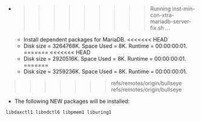 * >>>>>>>>> Running inst-min-con-xtra-mariadb-server-fix.sh ...
  * Install dependent packages for MariaDB.
<<<<<<< HEAD
  * Disk size = 3264768K. Space Used = 8K. Runtime = 00:00:00:01.
=======
<<<<<<< HEAD
  * Disk size = 2920516K. Space Used = 8K. Runtime = 00:00:00:01.
=======
  * Disk size = 3259236K. Space Used = 8K. Runtime = 00:00:00:01.
>>>>>>> refs/remotes/origin/bullseye
>>>>>>> refs/remotes/origin/bullseye
  * The following NEW packages will be installed:
  ```bash
libdaxctl1 libndctl6 libpmem1 liburing1
  ```
